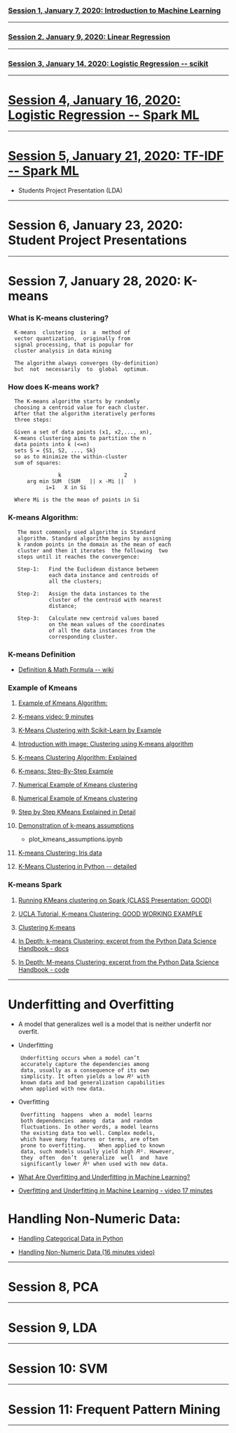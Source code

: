 
### [Session 1, January 7, 2020: Introduction to Machine Learning](./docs/introduction/README.md)

-----------

### [Session 2, January 9, 2020: Linear Regression](./docs/linear_regression/README.md)

----------

### [Session 3, January 14, 2020: Logistic Regression -- scikit](./docs/logistic_regression/README.md)
<!--
spam/nospam: 
https://medium.com/@julsimon/building-a-spam-classifier-pyspark-mllib-vs-sagemaker-xgboost-1980158a900f
https://towardsdatascience.com/spam-detection-with-logistic-regression-23e3709e522
https://www.kaggle.com/abhikaggle8/pima-diabetes-classification/data
-->

--------

# [Session 4, January 16, 2020: Logistic Regression -- Spark ML](./docs/logistic_regression/README.md)

-----------

# [Session 5, January 21, 2020: TF-IDF -- Spark ML](./docs/TF-IDF/README.md)
* Students Project Presentation (LDA)

-----------

# Session 6, January 23, 2020: Student Project Presentations

--------

# Session 7, January 28, 2020: K-means

### What is K-means clustering?

````
  K-means  clustering  is  a  method of  
  vector quantization,  originally from 
  signal processing, that is popular for 
  cluster analysis in data mining

  The algorithm always converges (by-definition) 
  but  not  necessarily  to  global  optimum.
````

### How does K-means work?

````
  The K-means algorithm starts by randomly 
  choosing a centroid value for each cluster. 
  After that the algorithm iteratively performs 
  three steps: 

  Given a set of data points (x1, x2,..., xn),
  K-means clustering aims to partition the n 
  data points into k (<=n) 
  sets S = {S1, S2, ..., Sk} 
  so as to minimize the within-cluster 
  sum of squares:
  
                k                    2
      arg min SUM  (SUM   || x -Mi ||   )
            i=1   X in Si

  Where Mi is the the mean of points in Si
````


### K-means Algorithm:

````
   The most commonly used algorithm is Standard 
   algorithm. Standard algorithm begins by assigning 
   k random points in the domain as the mean of each 
   cluster and then it iterates  the following  two 
   steps until it reaches the convergence:

   Step-1:   Find the Euclidean distance between 
             each data instance and centroids of 
             all the clusters; 

   Step-2:   Assign the data instances to the 
             cluster of the centroid with nearest 
             distance; 

   Step-3:   Calculate new centroid values based 
             on the mean values of the coordinates 
             of all the data instances from the 
             corresponding cluster.
````


### K-means Definition

* [Definition & Math Formula -- wiki](https://en.wikipedia.org/wiki/K-means_clustering)


### Example of Kmeans

1. [Example of Kmeans Algorithm:](mapreduce_algorithms_for_big_data_analysis_by_kyuseok_shim_KMEANS.pdf)

2. [K-means video: 9 minutes](https://www.youtube.com/watch?v=4b5d3muPQmA)

3. [K-Means Clustering with Scikit-Learn by Example](https://stackabuse.com/k-means-clustering-with-scikit-learn/)

4. [Introduction with image: Clustering using K-means algorithm](https://towardsdatascience.com/clustering-using-k-means-algorithm-81da00f156f6)

5. [K-means Clustering Algorithm: Explained](http://dni-institute.in/blogs/k-means-clustering-algorithm-explained/)

6. [K-means: Step-By-Step Example](http://mnemstudio.org/clustering-k-means-example-1.htm)

7. [Numerical Example of Kmeans clustering](https://people.revoledu.com/kardi/tutorial/kMean/NumericalExample.htm)

8. [Numerical Example of Kmeans clustering](https://www.saedsayad.com/clustering_kmeans.htm)

9. [Step by Step KMeans Explained in Detail](https://www.kaggle.com/shrutimechlearn/step-by-step-kmeans-explained-in-detail)

10. [Demonstration of k-means assumptions](https://scikit-learn.org/stable/auto_examples/cluster/plot_kmeans_assumptions.html#sphx-glr-auto-examples-cluster-plot-kmeans-assumptions-py)
	* plot_kmeans_assumptions.ipynb

11. [K-means Clustering: Iris data](https://scikit-learn.org/stable/auto_examples/cluster/plot_cluster_iris.html#sphx-glr-auto-examples-cluster-plot-cluster-iris-py)

12. [K-Means Clustering in Python -- detailed](https://mubaris.com/posts/kmeans-clustering/)


### K-means Spark

1. [Running KMeans clustering on Spark (CLASS Presentation: GOOD)](https://rsandstroem.github.io/sparkkmeans.html)

2. [UCLA Tutorial, K-means Clustering: GOOD WORKING EXAMPLE](http://web.cs.ucla.edu/~zhoudiyu/tutorial/)

3. [Clustering K-means](https://runawayhorse001.github.io/LearningApacheSpark/clustering.html)

4. [In Depth: k-means Clustering: excerpt from the Python Data Science Handbook - docs](https://jakevdp.github.io/PythonDataScienceHandbook/05.11-k-means.html)

5. [In Depth: M-means Clustering: excerpt from the Python Data Science Handbook - code](https://github.com/jakevdp/PythonDataScienceHandbook/blob/master/notebooks/05.11-K-Means.ipynb)

--------


# Underfitting and Overfitting

* A model that generalizes well is a model 
  that is neither underfit nor overfit.

* Underfitting

````
    Underfitting occurs when a model can’t 
    accurately capture the dependencies among 
    data, usually as a consequence of its own 
    simplicity. It often yields a low 𝑅² with 
    known data and bad generalization capabilities 
    when applied with new data.
````

* Overfitting

````
    Overfitting  happens  when a  model learns  
    both dependencies  among  data  and random 
    fluctuations. In other words, a model learns 
    the existing data too well. Complex models, 
    which have many features or terms, are often 
    prone to overfitting.    When applied to known 
    data, such models usually yield high 𝑅². However, 
    they  often  don’t  generalize  well  and  have 
    significantly lower 𝑅² when used with new data.
````

* [What Are Overfitting and Underfitting in Machine Learning?](https://towardsdatascience.com/what-are-overfitting-and-underfitting-in-machine-learning-a96b30864690)

* [Overfitting and Underfitting in Machine Learning - video 17 minutes](https://www.youtube.com/watch?v=j9_yzC-x-js)


# Handling Non-Numeric Data:

* [Handling Categorical Data in Python](ttps://www.datacamp.com/community/tutorials/categorical-data)

* [Handling Non-Numeric Data (16 minutes video)](https://www.youtube.com/watch?v=8p6XaQSIFpY&feature=youtu.be)


--------

# Session 8, PCA

--------

# Session 9, LDA

-------

# Session 10: SVM

-------

# Session 11: Frequent Pattern Mining

-------